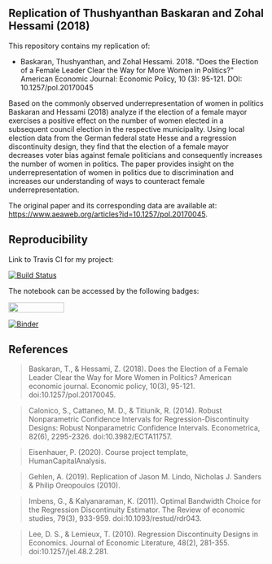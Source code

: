 ## Replication of Thushyanthan Baskaran and Zohal Hessami (2018)

This repository contains my replication of: 

* Baskaran, Thushyanthan, and Zohal Hessami. 2018. "Does the Election of a Female Leader Clear the Way for More Women in Politics?" American Economic Journal: Economic Policy, 10 (3): 95-121. DOI: 10.1257/pol.20170045

Based on the commonly observed underrepresentation of women in politics Baskaran and Hessami (2018) analyze if the election of a female mayor exercises a positive effect on the number of women elected in a subsequent council election in the respective municipality. Using local election data from the German federal state Hesse and a regression discontinuity design, they find that the election of a female mayor decreases voter bias against female politicians and consequently increases the number of women in politics. The paper provides insight on the underrepresentation of women in politics due to discrimination and increases our understanding of ways to counteract female underrepresentation.

The original paper and its corresponding data are available at: https://www.aeaweb.org/articles?id=10.1257/pol.20170045.

## Reproducibility

Link to Travis CI for my project: 

[![Build Status](https://travis-ci.org/McKers/replication-Baskaran-Hessami-2018)](https://travis-ci.org/McKers/replication-Baskaran-Hessami-2018)


The notebook can be accessed by the following badges:

<a href="https://nbviewer.jupyter.org/github/McKers/replication-Baskaran-Hessami-2018/blob/main/Replication.ipynb"
   target="_parent">
   <img align="center"
  src="https://raw.githubusercontent.com/jupyter/design/master/logos/Badges/nbviewer_badge.png"
      width="109" height="20">
</a>

[![Binder](https://mybinder.org/badge_logo.svg)](https://mybinder.org/v2/gh/McKers/replication-Baskaran-Hessami-2018/98f02ed44242789a9f27309f36cb042bc750cb2c)


## References

> Baskaran, T., & Hessami, Z. (2018). Does the Election of a Female Leader Clear the Way for More Women in Politics? American economic journal. Economic policy, 10(3), 95-121. doi:10.1257/pol.20170045.

> Calonico, S., Cattaneo, M. D., & Titiunik, R. (2014). Robust Nonparametric Confidence Intervals for Regression-Discontinuity Designs: Robust Nonparametric Confidence Intervals. Econometrica, 82(6), 2295-2326. doi:10.3982/ECTA11757. 

> Eisenhauer, P. (2020). Course project template, HumanCapitalAnalysis.

> Gehlen, A. (2019). Replication of Jason M. Lindo, Nicholas J. Sanders & Philip Oreopoulos (2010).

> Imbens, G., & Kalyanaraman, K. (2011). Optimal Bandwidth Choice for the Regression Discontinuity Estimator. The Review of economic studies, 79(3), 933-959. doi:10.1093/restud/rdr043. 

> Lee, D. S., & Lemieux, T. (2010). Regression Discontinuity Designs in Economics. Journal of Economic Literature, 48(2), 281-355. doi:10.1257/jel.48.2.281. 
